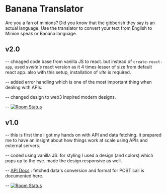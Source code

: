 # Banana Translator
Are you a fan of minions? Did you know that the gibberish they say is an actual language. Use the translator to convert your text from English to Minion speak or Banana language.

## v2.0
-- chnaged code base from vanilla JS to react. but instead of `create-react-app`, used _svelte's_ react version as it 4 times lesser of size from default react app. also with this setup, installation of _vite_ is required.

-- added error handling which is one of the most important thing when dealing with APIs.

-- changed design to web3 inspired modern designs.

-- [![Room
Status](https://travis-ci.org/jswanner/markdown-buttons.svg?branch=master)](https://minionyou.vercel.app/)

## v1.0
-- this is first time I got my hands on with API and data fetching. it prepared me to have an insight about how things work at scale using APIs and external servers.

-- coded using vanilla JS. for styling I used a design (and colors) which pops up to the eye. made the design responsive as well.

-- [API Docs](https://funtranslations.com/api/minion) : fetched data's conversion and format for POST call is documented here.

-- [![Room
Status](https://travis-ci.org/jswanner/markdown-buttons.svg?branch=master)](https://minionme.netlify.app/)
